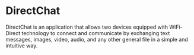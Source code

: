# DirectChat
DirectChat is an application that allows two devices equipped with WiFi-Direct technology to connect and communicate by exchanging text messages, images, video, audio, and any other general file in a simple and intuitive way.
